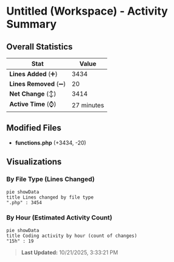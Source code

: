 # Untitled (Workspace) - Activity Summary 

## Overall Statistics

| Stat                   | Value                                                             |
| ---------------------- | ----------------------------------------------------------------- |
| **Lines Added** (➕)   | 3434                                          |
| **Lines Removed** (➖) | 20                                        |
| **Net Change** (↕)    | 3414                |
| **Active Time** (⌚)   | 27 minutes |


## Modified Files
- **functions.php** (+3434, -20)

## Visualizations

### By File Type (Lines Changed)

```mermaid
pie showData
title Lines changed by file type
".php" : 3454
```

### By Hour (Estimated Activity Count)

```mermaid
pie showData
title Coding activity by hour (count of changes)
"15h" : 19
```


> **Last Updated:** 10/21/2025, 3:33:21 PM